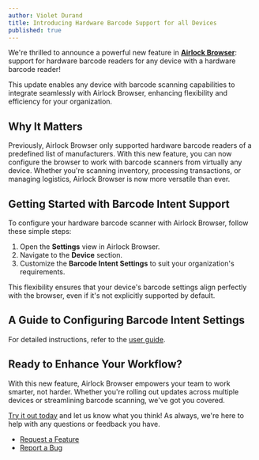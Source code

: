 ```yaml
---
author: Violet Durand
title: Introducing Hardware Barcode Support for all Devices
published: true
---
```


We're thrilled to announce a powerful new feature in **[Airlock Browser](https://outcoder.com/Products/AirlockBrowser/)**: 
support for hardware barcode readers for any device with a hardware barcode reader! 

This update enables any device with barcode scanning capabilities 
to integrate seamlessly with Airlock Browser, enhancing flexibility and efficiency for your organization.

## Why It Matters

Previously, Airlock Browser only supported hardware barcode readers of a predefined list of manufacturers. 
With this new feature, you can now configure the browser to work with barcode scanners from virtually any device. 
Whether you're scanning inventory, processing transactions, or managing logistics, 
Airlock Browser is now more versatile than ever.

## Getting Started with Barcode Intent Support

To configure your hardware barcode scanner with Airlock Browser, follow these simple steps:

1. Open the **Settings** view in Airlock Browser.
2. Navigate to the **Device** section.
3. Customize the **Barcode Intent Settings** to suit your organization's requirements.

This flexibility ensures that your device's barcode settings align perfectly with the browser, even if it's not explicitly supported by default.

## A Guide to Configuring Barcode Intent Settings

For detailed instructions, refer to the [user guide](https://outcoder.com/Products/AirlockBrowser/UserGuides/V2/#configuring-barcode-intent-settings).

## Ready to Enhance Your Workflow?

With this new feature, Airlock Browser empowers your team to work smarter, not harder. Whether you're rolling out updates across multiple devices or streamlining barcode scanning, we've got you covered.

[Try it out today](https://outcoder.com/Products/AirlockBrowser/Downloads/) and let us know what you think! As always, we're here to help with any questions or feedback you have.

* [Request a Feature](https://github.com/orgs/OutcoderSoftware/discussions/8)
* [Report a Bug](https://github.com/OutcoderSoftware/AirlockBrowser/issues)